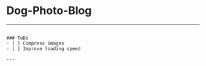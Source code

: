 # Dog-Photo-Blog

---

```[tasklists]

### ToDo
- [ ] Compress images
- [ ] Improve loading speed

---


